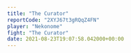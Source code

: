 ```yaml
---
title: "The Curator"
reportCode: "2XYJ67t3gRQqZ4FN"
player: "Nekonome"
fight: "The Curator"
date: 2021-08-23T19:07:58.042000+00:00
---
```

